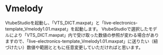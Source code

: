 # Vmelody
VtubeStudioを起動し、「VTS_DICT.maxpat」と「live-electronics-template_Vmelody1.01.maxpat」を起動します。
VtubeStudioで選択したモデルにより「VTS_DICT.maxpat」内で受け取った数値の参照が変わる場合がありますので、「live-electronics-template_Vmelody1.01.maxpat」に送りたい（紐づけたい）数値や範囲とともに任意変更していただければと思います。
